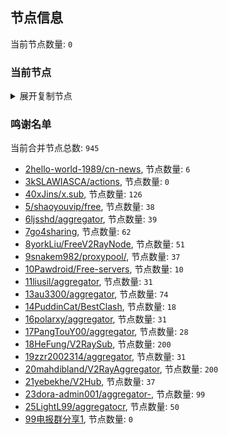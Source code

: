 
## 节点信息
当前节点数量: `0`
### 当前节点
<details>
  <summary>展开复制节点</summary>

    

</details>

### 鸣谢名单
当前合并节点总数: `945`
- [2hello-world-1989/cn-news](https://github.com/hello-world-1989/cn-news), 节点数量: `6`
- [3kSLAWIASCA/actions](https://github.com/kSLAWIASCA/actions), 节点数量: `0`
- [40xJins/x.sub](https://github.com/0xJins/x.sub), 节点数量: `126`
- [5/shaoyouvip/free](https://github.com/shaoyouvip/free), 节点数量: `38`
- [6ljsshd/aggregator](https://github.com/ljsshd/aggregator), 节点数量: `39`
- [7go4sharing](https://github.com/go4sharing), 节点数量: `62`
- [8yorkLiu/FreeV2RayNode](https://github.com/yorkLiu/FreeV2RayNode), 节点数量: `51`
- [9snakem982/proxypool/](https://github.com/snakem982/proxypool/), 节点数量: `37`
- [10Pawdroid/Free-servers](https://github.com/Pawdroid/Free-servers), 节点数量: `10`
- [11liusil/aggregator](https://github.com/liusil/aggregator), 节点数量: `31`
- [13au3300/aggregator](https://github.com/au3300/aggregator), 节点数量: `74`
- [14PuddinCat/BestClash](https://github.com/PuddinCat/BestClash), 节点数量: `18`
- [16polarxy/aggregator](https://github.com/polarxy/aggregator), 节点数量: `31`
- [17PangTouY00/aggregator](https://github.com/xnic888/aggregator), 节点数量: `28`
- [18HeFung/V2RaySub](https://github.com/HeFung/V2RaySub), 节点数量: `200`
- [19zzr2002314/aggregator](https://github.com/zzr2002314/aggregator), 节点数量: `31`
- [20mahdibland/V2RayAggregator](https://github.com/mahdibland/V2RayAggregator), 节点数量: `200`
- [21yebekhe/V2Hub](https://github.com/yebekhe/V2Hub), 节点数量: `37`
- [23dora-admin001/aggregator-](https://github.com/dora-admin001/aggregator-), 节点数量: `99`
- [25LightL99/aggregatocr](https://github.com/mehran1404/Sub_Link/), 节点数量: `50`
- [99电报群分享1](https://github.com/cdddbc/getAirport), 节点数量: `0`


